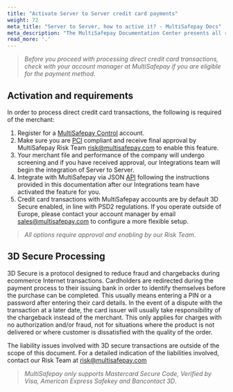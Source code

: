 ```yaml
---
title: "Activate Server to Server credit card payments"
weight: 72
meta_title: "Server to Server, how to active it? - MultiSafepay Docs"
meta_description: "The MultiSafepay Documentation Center presents all relevant information about our Plugins and API. You can also find support pages for payment methods, tools and general questions as well as the contact details of our Support and Integration Teams."
read_more: '.'
---
```


>_Before you proceed with processing direct credit card transactions, check with your account manager at MultiSafepay if you are eligible for the payment method_. 

## Activation and requirements

In order to process direct credit card transactions, the following is required of the merchant:

1. Register for a [MultiSafepay Control](https://merchant.multisafepay.com/signup) account.
2. Make sure you are [PCI](/faq/risk-and-fraud/what-do-i-need-to-know-about-credit-card-payments) compliant and receive final approval by MultiSafepay Risk Team <risk@multisafepay.com> to enable this feature.
3. Your merchant file and performance of the company will undergo screening and if you have received approval, our Integrations team will begin the integration of Server to Server.
4. Integrate with MultiSafepay via JSON [API](/api/#server-to-server) following the instructions provided in this documentation after our Integrations team have activated the feature for you.
5. Credit card transactions with MultiSafepay accounts are by default 3D Secure enabled, in line with PSD2 regulations. If you operate outside of Europe, please contact your account manager by email <sales@multisafepay.com> to configure a more flexible setup.

>_All options require approval and enabling by our Risk Team_.

## 3D Secure Processing

3D Secure is a protocol designed to reduce fraud and chargebacks during ecommerce Internet transactions. Cardholders are redirected during the payment process to their issuing bank in order to identify themselves before the purchase can be completed. This usually means entering a PIN or a password after entering their card details. In the event of a dispute with the transaction at a later date, the card issuer will usually take responsibility of the chargeback instead of the merchant. This only applies for charges with no authorization and/or fraud, not for situations where the product is not delivered or where customer is dissatisfied with the quality of the order.

The liability issues involved with 3D secure transactions are outside of the scope of this document. For a detailed indication of the liabilities involved, contact our Risk Team at <risk@multisafepay.com>

>_MultiSafepay only supports Mastercard Secure Code, Verified by Visa, American Express Safekey and Bancontact 3D_.




